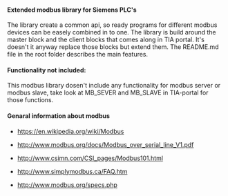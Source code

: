 #### Extended modbus library for Siemens PLC's
The library create a common api, so ready programs for different modbus devices can be easely combined in to one. The library is build around the master block and the client blocks that comes along in TIA portal. It's doesn't it anyway replace those blocks but extend them. The README.md file in the root folder describes the main features.

#### Functionality not included:
This modbus library dosen't include any functionality for modbus server or modbus slave, take look at MB_SEVER and MB_SLAVE in TIA-portal for those functions. 

#### Genaral information about modbus
 - https://en.wikipedia.org/wiki/Modbus
 - http://www.modbus.org/docs/Modbus_over_serial_line_V1.pdf
 
 - http://www.csimn.com/CSI_pages/Modbus101.html
 - http://www.simplymodbus.ca/FAQ.htm
 - http://www.modbus.org/specs.php
